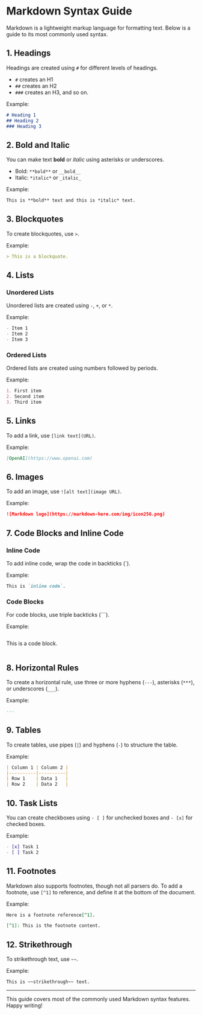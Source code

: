 # Markdown Syntax Guide

Markdown is a lightweight markup language for formatting text. Below is a guide to its most commonly used syntax.

## 1. Headings
Headings are created using `#` for different levels of headings.
- `#` creates an H1
- `##` creates an H2
- `###` creates an H3, and so on.

Example:
```md
# Heading 1
## Heading 2
### Heading 3
```

## 2. Bold and Italic
You can make text **bold** or *italic* using asterisks or underscores.

- Bold: `**bold**` or `__bold__`
- Italic: `*italic*` or `_italic_`

Example:
```md
This is **bold** text and this is *italic* text.
```

## 3. Blockquotes
To create blockquotes, use `>`.

Example:
```md
> This is a blockquote.
```

## 4. Lists

### Unordered Lists
Unordered lists are created using `-`, `+`, or `*`.

Example:
```md
- Item 1
- Item 2
- Item 3
```

### Ordered Lists
Ordered lists are created using numbers followed by periods.

Example:
```md
1. First item
2. Second item
3. Third item
```

## 5. Links
To add a link, use `[link text](URL)`.

Example:
```md
[OpenAI](https://www.openai.com)
```

## 6. Images
To add an image, use `![alt text](image URL)`.

Example:
```md
![Markdown logo](https://markdown-here.com/img/icon256.png)
```

## 7. Code Blocks and Inline Code

### Inline Code
To add inline code, wrap the code in backticks (\`).

Example:
```md
This is `inline code`.
```

### Code Blocks
For code blocks, use triple backticks (\```).

Example:
```md
```
This is a code block.
```
```

## 8. Horizontal Rules
To create a horizontal rule, use three or more hyphens (`---`), asterisks (`***`), or underscores (`___`).

Example:
```md
---
```

## 9. Tables
To create tables, use pipes (`|`) and hyphens (`-`) to structure the table.

Example:
```md
| Column 1 | Column 2 |
|----------|----------|
| Row 1    | Data 1   |
| Row 2    | Data 2   |
```

## 10. Task Lists
You can create checkboxes using `- [ ]` for unchecked boxes and `- [x]` for checked boxes.

Example:
```md
- [x] Task 1
- [ ] Task 2
```

## 11. Footnotes
Markdown also supports footnotes, though not all parsers do. To add a footnote, use `[^1]` to reference, and define it at the bottom of the document.

Example:
```md
Here is a footnote reference[^1].

[^1]: This is the footnote content.
```

## 12. Strikethrough
To strikethrough text, use `~~`.

Example:
```md
This is ~~strikethrough~~ text.
```

---

This guide covers most of the commonly used Markdown syntax features. Happy writing!
